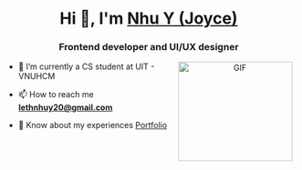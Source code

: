 <h1 align="center">Hi 👋, I'm <a href="https://100rabhcsmc.github.io/Me.io/" target="blank">
Nhu Y (Joyce)</a></h1>
<h3 align="center">Frontend developer and UI/UX designer </h3>

<a target="_blank" align="center">
  <img align="right" top="400" height="175" width="200" alt="GIF" src="https://media.giphy.com/media/v1.Y2lkPTc5MGI3NjExMjg3NWZkNDFkNGVlZjRjNTFlOTIxOWZiZDI0Y2JkZDE3MzQ0YjNiYSZlcD12MV91c2VyX2Zhdm9yaXRlcyZjdD1z/XXSMhnj7BeCPMWnIT9/giphy.gif">
</a>

- 🌱 I’m currently a CS student at UIT - VNUHCM

- 📫 How to reach me **lethnhuy20@gmail.com**

- 📄 Know about my experiences <a href="https://lethinhuy203.github.io/portfolio/" target="blank">Portfolio</a>
<br/>

